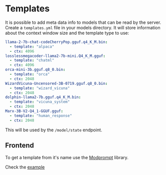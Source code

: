 # Templates

It is possible to add meta data info to models that can be read by the server. Create
a `templates.yml` file in your models directory. It will store information about the
context window size and the template type to use:

```yaml
llama-2-7b-chat-codeCherryPop.gguf.q4_K_M.bin:
  - template: "alpaca"
  - ctx: 4096
losslessmegacoder-llama2-7b-mini.Q4_K_M.gguf:
  - template: "chatml"
  - ctx: 4096
orca-mini-3b.gguf.q8_0.bin:
  - template: "orca"
  - ctx: 2048
WizardVicuna-Uncensored-3B-0719.gguf.q8_0.bin:
  - template: "wizard_vicuna"
  - ctx: 2048
dolphin-llama2-7b.gguf.q4_K_M.bin:
  - template: "vicuna_system"
  - ctx: 2048
Marx-3B-V2-Q4_1-GGUF.gguf:
  - template: "human_response"
  - ctx: 2048
```

This will be used by the `/model/state` endpoint.

## Frontend

To get a template from it's name use the [Modprompt](https://github.com/synw/modprompt) library.

Check the [example](https://github.com/LM4eu/goinfer/tree/main/examples/js/template/template.js)
